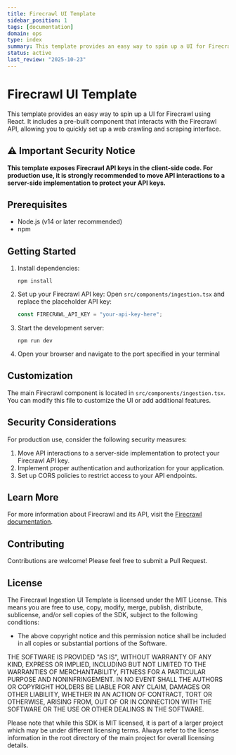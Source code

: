 ```yaml
---
title: Firecrawl UI Template
sidebar_position: 1
tags: [documentation]
domain: ops
type: index
summary: This template provides an easy way to spin up a UI for Firecrawl using React. It includes a pre-built component that interacts with the Firecrawl API,...
status: active
last_review: "2025-10-23"
---
```


# Firecrawl UI Template

This template provides an easy way to spin up a UI for Firecrawl using React. It includes a pre-built component that interacts with the Firecrawl API, allowing you to quickly set up a web crawling and scraping interface.

## ⚠️ Important Security Notice

**This template exposes Firecrawl API keys in the client-side code. For production use, it is strongly recommended to move API interactions to a server-side implementation to protect your API keys.**

## Prerequisites

- Node.js (v14 or later recommended)
- npm

## Getting Started

1. Install dependencies:

   ```
   npm install
   ```

2. Set up your Firecrawl API key:
   Open `src/components/ingestion.tsx` and replace the placeholder API key:

   ```typescript
   const FIRECRAWL_API_KEY = "your-api-key-here";
   ```

3. Start the development server:

   ```
   npm run dev
   ```

4. Open your browser and navigate to the port specified in your terminal

## Customization

The main Firecrawl component is located in `src/components/ingestion.tsx`. You can modify this file to customize the UI or add additional features.

## Security Considerations

For production use, consider the following security measures:

1. Move API interactions to a server-side implementation to protect your Firecrawl API key.
2. Implement proper authentication and authorization for your application.
3. Set up CORS policies to restrict access to your API endpoints.

## Learn More

For more information about Firecrawl and its API, visit the [Firecrawl documentation](https://docs.firecrawl.dev/).

## Contributing

Contributions are welcome! Please feel free to submit a Pull Request.

## License

The Firecrawl Ingestion UI Template is licensed under the MIT License. This means you are free to use, copy, modify, merge, publish, distribute, sublicense, and/or sell copies of the SDK, subject to the following conditions:

- The above copyright notice and this permission notice shall be included in all copies or substantial portions of the Software.

THE SOFTWARE IS PROVIDED "AS IS", WITHOUT WARRANTY OF ANY KIND, EXPRESS OR IMPLIED, INCLUDING BUT NOT LIMITED TO THE WARRANTIES OF MERCHANTABILITY, FITNESS FOR A PARTICULAR PURPOSE AND NONINFRINGEMENT. IN NO EVENT SHALL THE AUTHORS OR COPYRIGHT HOLDERS BE LIABLE FOR ANY CLAIM, DAMAGES OR OTHER LIABILITY, WHETHER IN AN ACTION OF CONTRACT, TORT OR OTHERWISE, ARISING FROM, OUT OF OR IN CONNECTION WITH THE SOFTWARE OR THE USE OR OTHER DEALINGS IN THE SOFTWARE.

Please note that while this SDK is MIT licensed, it is part of a larger project which may be under different licensing terms. Always refer to the license information in the root directory of the main project for overall licensing details.

